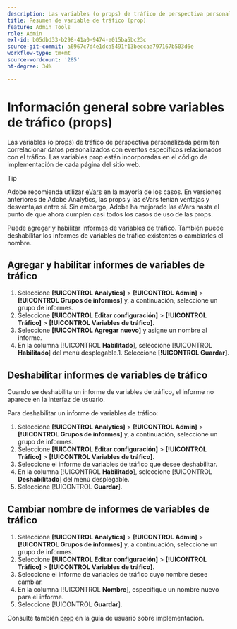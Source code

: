 ```yaml
---
description: Las variables (o props) de tráfico de perspectiva personalizada permiten correlacionar datos personalizados con eventos específicos relacionados con el tráfico. Las variables prop están incorporadas en el código de implementación de cada página del sitio web.
title: Resumen de variable de tráfico (prop)
feature: Admin Tools
role: Admin
exl-id: b05dbd33-b298-41a0-9474-e015ba5bc23c
source-git-commit: a6967c7d4e1dca5491f13beccaa797167b503d6e
workflow-type: tm+mt
source-wordcount: '285'
ht-degree: 34%

---
```


# Información general sobre variables de tráfico (props)

Las variables (o props) de tráfico de perspectiva personalizada permiten correlacionar datos personalizados con eventos específicos relacionados con el tráfico. Las variables prop están incorporadas en el código de implementación de cada página del sitio web.

>[!TIP]
>
>Adobe recomienda utilizar [eVars](/help/implement/vars/page-vars/evar.md) en la mayoría de los casos. En versiones anteriores de Adobe Analytics, las props y las eVars tenían ventajas y desventajas entre sí. Sin embargo, Adobe ha mejorado las eVars hasta el punto de que ahora cumplen casi todos los casos de uso de las props.

Puede agregar y habilitar informes de variables de tráfico. También puede deshabilitar los informes de variables de tráfico existentes o cambiarles el nombre.

## Agregar y habilitar informes de variables de tráfico

1. Seleccione **[!UICONTROL Analytics]** > **[!UICONTROL Admin]** > **[!UICONTROL Grupos de informes]** y, a continuación, seleccione un grupo de informes.
1. Seleccione **[!UICONTROL Editar configuración]** > **[!UICONTROL Tráfico]** > **[!UICONTROL Variables de tráfico]**.
1. Seleccione **[!UICONTROL Agregar nuevo]** y asigne un nombre al informe.
1. En la columna [!UICONTROL **Habilitado**], seleccione [!UICONTROL **Habilitado**] del menú desplegable.1. Seleccione **[!UICONTROL Guardar]**.

## Deshabilitar informes de variables de tráfico

Cuando se deshabilita un informe de variables de tráfico, el informe no aparece en la interfaz de usuario.

Para deshabilitar un informe de variables de tráfico:

1. Seleccione **[!UICONTROL Analytics]** > **[!UICONTROL Admin]** > **[!UICONTROL Grupos de informes]** y, a continuación, seleccione un grupo de informes.
1. Seleccione **[!UICONTROL Editar configuración]** > **[!UICONTROL Tráfico]** > **[!UICONTROL Variables de tráfico]**.
1. Seleccione el informe de variables de tráfico que desee deshabilitar.
1. En la columna [!UICONTROL **Habilitado**], seleccione [!UICONTROL **Deshabilitado**] del menú desplegable.
1. Seleccione [!UICONTROL **Guardar**].

## Cambiar nombre de informes de variables de tráfico

1. Seleccione **[!UICONTROL Analytics]** > **[!UICONTROL Admin]** > **[!UICONTROL Grupos de informes]** y, a continuación, seleccione un grupo de informes.
1. Seleccione **[!UICONTROL Editar configuración]** > **[!UICONTROL Tráfico]** > **[!UICONTROL Variables de tráfico]**.
1. Seleccione el informe de variables de tráfico cuyo nombre desee cambiar.
1. En la columna [!UICONTROL **Nombre**], especifique un nombre nuevo para el informe.
1. Seleccione [!UICONTROL **Guardar**].

Consulte también [prop](/help/implement/vars/page-vars/prop.md) en la guía de usuario sobre implementación.
